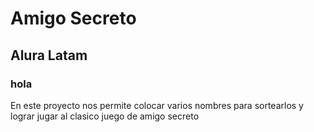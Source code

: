 <h1>Amigo Secreto</h1>
<h2>Alura Latam</h2>

### **hola**
En este proyecto nos permite colocar varios nombres para sortearlos y lograr jugar al clasico juego de amigo secreto
